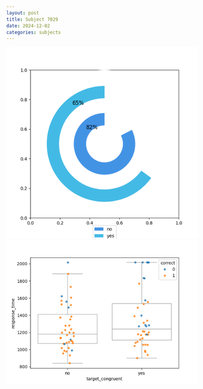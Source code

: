 ```yaml
---
layout: post
title: Subject 7029
date: 2024-12-02
categories: subjects
---
```


![](data/7029/run-17/7029_accuracy_target_congruence.png)
![](data/7029/run-17/7029_rt_congruence.png)
